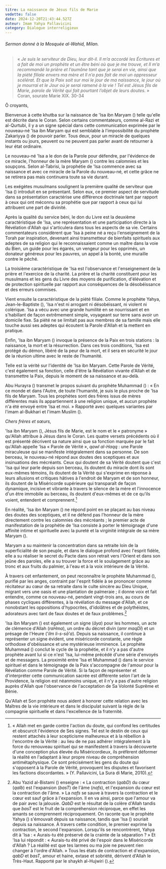 ```yaml
---
titre: La naissance de Jésus fils de Marie
vedette: false
date: 2024-12-20T21:43:44.527Z
auteur: Imam Yahya Pallavicini
category: Dialogue interreligieux
---
```

###### Sermon donné à la Mosquée al-Wahid, Milan.

> «&nbsp;*Je suis le serviteur de Dieu, leur dit-il. Il m’a accordé les Écritures et a fait de moi un prophète et un être béni où que je me trouve, et Il m’a recommandé la prière et l’aumône tant que je serai en vie, ainsi que la piété filiale envers ma mère et Il n’a pas fait de moi un oppresseur scélérat. Et que la Paix soit sur moi le jour de ma naissance, le jour où je mourrai et le Jour où je serai ramené à la vie*&nbsp;*! Tel est Jésus fils de Marie, parole de Vérité qui fait pourtant l’objet de leurs doutes.*&nbsp;» Coran, sourate Marie XIX. 30-34

Ô croyants,

Bienvenue à cette khutba sur la naissance de 'Isa ibn Maryam () telle qu'elle est décrite dans le Coran. Selon certains commentateurs, comme al-Razi et al-Qurtubi, il y a un signe spécial dans cette communication exprimée par le nouveau-né 'Isa ibn Maryam qui est semblable à l'impossibilité du prophète Zakariyya () de pouvoir parler. Tous deux, pour un miracle de quelques instants ou jours, peuvent ou ne peuvent pas parler avant de retourner à leur état ordinaire.

Le nouveau-né 'Isa a le don de la Parole pour défendre, par l'évidence de ce miracle, l'honneur de la mère Maryam () contre les calomnies et les soupçons. Selon al-Tabrisi, la prophétie de 'Isa commence avec sa naissance et avec ce miracle de la Parole du nouveau-né, et cette grâce ne se retirera pas mais continuera toute sa vie durant.

Les exégètes musulmans soulignent la première qualité de serviteur que 'Isa () introduit en se présentant. Selon eux, ce premier aspect de servitude dans sa présentation caractérise une différence doctrinale tant par rapport à ceux qui ont méconnu sa prophétie que par rapport à ceux qui lui attribuent une part de divinité.

Après la qualité du service béni, le don du Livre est la deuxième caractéristique de 'Isa, une représentation et une participation directe à la Révélation d'Allah qui s'articulera dans tous les aspects de sa vie. Certains commentateurs considèrent que 'Isa à peine né a reçu l'enseignement de la Torah par inspiration, devenant ainsi transmetteur de bienfaits spirituels aux adeptes de sa religion qui le reconnaissaient comme un maître dans la voie du Bien, un guide pour les égarés, un vengeur pour les opprimés, un donateur généreux pour les pauvres, un appel à la bonté, une muraille contre le péché.

La troisième caractéristique de 'Isa est l'observance et l'enseignement de la prière et l'exercice de la charité. La prière et la charité constituent pour les musulmans et les gens du Livre des moyens de purification, d'élévation et de protection spirituelle par rapport aux conséquences de la désobéissance et des erreurs commises.

Vient ensuite la caractéristique de la piété filiale. Comme le prophète Yahya, Jean-le-Baptiste (), 'Isa n'est ni arrogant ni désobéissant, ni violent ni colérique. 'Isa a vécu avec une grande humilité en se nourrissant et en s'habillant de façon extrêmement simple, voyageant sur terre sans avoir un domicile fixe. Sa piété ne se limitait pas aux membres de sa famille mais elle touche aussi ses adeptes qui écoutent la Parole d'Allah et la mettent en pratique.

Enfin, 'Isa ibn Maryam () invoque la présence de la Paix en trois stations&nbsp;: la naissance, la mort et la résurrection. Dans ces trois conditions, 'Isa est protégé du démon, libéré de la peur de la mort, et il sera en sécurité le jour de la réunion ultime avec le reste de l'humanité.

Telle est la vérité sur l'identité de 'Isa ibn Maryam. Cette Parole de Vérité, c'est également sa fonction, celle d'être la Révélation vivante d'Allah et de transmettre la Paix, depuis le moment de sa naissance et au-delà.

Abu Hurayra () transmet le propos suivant du prophète Muhammad ()&nbsp;: «&nbsp;En ce monde et dans l'Autre, de toute l'humanité, je suis le plus proche de 'Isa fils de Maryam. Tous les prophètes sont des frères issus de mères différentes mais ils appartiennent à une religion unique, et aucun prophète n'a été envoyé entre 'Isa et moi.&nbsp;» Rapporté avec quelques variantes par l'imam al-Bukhari et l'imam Muslim ().

*Chers frères et sœurs,*

'Isa ibn Maryam (), Jésus fils de Marie, est le nom et le «&nbsp;patronyme&nbsp;» qu'Allah attribue à Jésus dans le Coran. Les quatre versets précédents où il est présenté décrivent sa nature ainsi que sa fonction marquée par le fait qu'Allah appelle 'Isa «&nbsp;Parole de Vérité&nbsp;», *qawl al-Haqq*&nbsp;: une Parole miraculeuse qui se manifeste intégralement dans sa personne. De son berceau, le nouveau-né répond aux doutes des sceptiques et aux insinuations des mécréants. Ceux qui doutent de sa Vérité doutent que c'est 'Isa qui leur parle depuis son berceau, ils doutent du miracle dont ils sont eux-mêmes témoins, ils doutent de la Vérité qui s'exprime en réponse à leurs allusions et critiques hâtives à l'endroit de Maryam et de son honneur, ils doutent de la Miséricorde supérieure qui transparaît de façon dynamique, incisive et vibrante à travers le silence de la mère et l'innocence d'un être immobile au berceau, ils doutent d'eux-mêmes et de ce qu'ils voient, entendent et comprennent.[^1]

En réalité, 'Isa ibn Maryam () ne répond point en se plaçant au bas niveau des doutes des sceptiques, et il ne défend pas l'honneur de la mère directement contre les calomnies des mécréants&nbsp;; le premier acte de manifestation de la prophétie de 'Isa consiste à porter le témoignage d'une affinité intime et spirituelle avec la pureté et la virginité intégrale de sa mère Maryam ().

Maryam a su maintenir la concentration dans sa retraite loin de la superficialité de son peuple, et dans le dialogue profond avec l'esprit fidèle, elle a su réaliser le secret du Pacte dans son retrait vers l'Orient et dans son jeûne des paroles, elle a su trouver la force et le soulagement grâce au tronc et aux fruits du palmier, à l'eau et à la voix intérieure de la Vérité.

À travers cet enfantement, on peut reconnaître le prophète Muhammad (), purifié par les anges, contraint par l'esprit fidèle à se prononcer comme récitateur au cœur de sa retraite dans le culte sincère au Dieu Unique, migrant vers une oasis et une plantation de palmeraie&nbsp;; il donne voix et fait entendre, comme ce nouveau-né, pendant vingt-trois ans, au cours de phases cycliques différentes, à la révélation du message d'Allah, et ce nonobstant les oppositions d'hypocrites, d'idolâtres et de polythéistes, adorateurs avec tant de faux doutes et de faux problèmes.[^2]

'Isa ibn Maryam () est également un signe (*āya*) pour les hommes, un acte de clémence d'Allah (*raHma*), un ordre du décret divin (*amr maqDī*) et un présage de l'Heure ('*ilm li-s-sā'a*). Depuis sa naissance, il continue à représenter un signe évident, une miséricorde constante, une règle orthodoxe d'obéissance et une mystérieuse imminence. Le prophète Muhammad () conclut le cycle de la prophétie, et il n'y a pas d'autre prophète avant lui si ce n'est 'Isa, lui-même précédé d'une série d'envoyés et de messagers. La proximité entre 'Isa et Muhammad () dans le service spirituel et dans le témoignage de la Paix s'accompagne de l'amour pour la Révélation comme Parole de Vérité. Si la façon de représenter et d'interpréter cette communication sacrée est différente selon l'art de la Providence, la religion est néanmoins unique, et il n'y a pas d'autre religion auprès d'Allah que l'observance de l'acceptation de Sa Volonté Suprême et Bénie.

Qu'Allah et Son prophète nous aident à honorer cette relation avec les Maîtres de la vie intérieure et dans le discipulat suivant la règle de la compagnie spirituelle et dans l'excellence de la fraternité.

[^1]: «&nbsp;Allah met en garde contre l'action du doute, qui confond les certitudes et obscurcit l'évidence de Ses signes. Tel est le destin de ceux qui restent attachés à leur scepticisme malheureux et à la rébellion à l'encontre de la Vérité&nbsp;: au lieu de ne pas adhérer intégralement à la force du renouveau spirituel qui se manifestent à travers la découverte d'une conception plus élevée du Miséricordieux, ils préfèrent déformer la réalité en l'adaptant à leur propre niveau de compréhension antimétaphysique. Ce sont précisément les gens du doute qui s'opposent à la Parole de Vérité, provoquent les disputes et favorisent les factions discordantes.&nbsp;» (Y. Pallavicini, La Sura di Marie, 2010).

[^2]: Abu Yazid al-Bistami () enseigne&nbsp;: «&nbsp;La contraction (*qabD*) du cœur (*qalb*) est l'expansion (*basT*) de l'âme (*nafs*), et l'expansion du cœur est la contraction de l'âme.&nbsp;» La *nafs* se sauve à travers la contraction et le cœur est sauf grâce à l'expansion. Il en va ainsi, parce que l'amour va de pair avec la jalousie. *QabD* est le résultat de la colère d'Allah tandis que *basT* est le fruit de la compréhension réciproque, en effet les amants se comprennent réciproquement. On raconte que le prophète Yahya () s'émouvait depuis sa naissance, tandis que 'Isa () souriait depuis sa naissance. À travers cette condition, le premier exprime la contraction, le second l'expansion. Lorsqu'ils se rencontrèrent, Yahya dit à 'Isa&nbsp;: «&nbsp;Aurais-tu été préservé de la crainte de la séparation&nbsp;?&nbsp;» Et 'Isa lui répondit&nbsp;: «&nbsp;Aurais-tu été privé de l'espoir dans le Miséricorde d'Allah&nbsp;? La réalité est que tes larmes ou ma joie ne peuvent rien changer à l'ordre d'Allah.&nbsp;» Tous les états de contraction et d'expansion, *qabD* et *basT*, amour et haine, extase et sobriété, dérivent d'Allah le Très-Haut. Rapporté par le shaykh al-Hujwiri ().